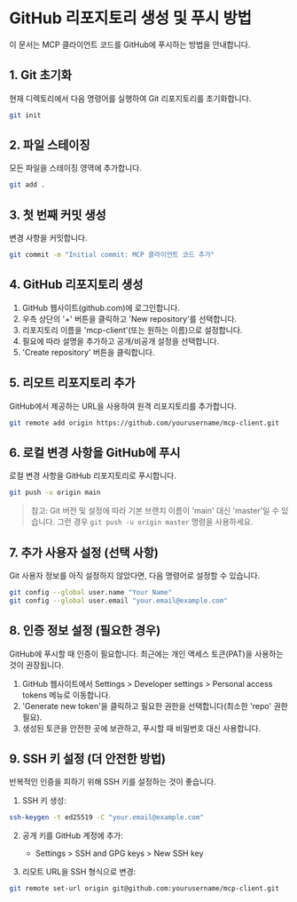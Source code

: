 # GitHub 리포지토리 생성 및 푸시 방법

이 문서는 MCP 클라이언트 코드를 GitHub에 푸시하는 방법을 안내합니다.

## 1. Git 초기화

현재 디렉토리에서 다음 명령어를 실행하여 Git 리포지토리를 초기화합니다.

```bash
git init
```

## 2. 파일 스테이징

모든 파일을 스테이징 영역에 추가합니다.

```bash
git add .
```

## 3. 첫 번째 커밋 생성

변경 사항을 커밋합니다.

```bash
git commit -m "Initial commit: MCP 클라이언트 코드 추가"
```

## 4. GitHub 리포지토리 생성

1. GitHub 웹사이트(github.com)에 로그인합니다.
2. 우측 상단의 '+' 버튼을 클릭하고 'New repository'를 선택합니다.
3. 리포지토리 이름을 'mcp-client'(또는 원하는 이름)으로 설정합니다.
4. 필요에 따라 설명을 추가하고 공개/비공개 설정을 선택합니다.
5. 'Create repository' 버튼을 클릭합니다.

## 5. 리모트 리포지토리 추가

GitHub에서 제공하는 URL을 사용하여 원격 리포지토리를 추가합니다.

```bash
git remote add origin https://github.com/yourusername/mcp-client.git
```

## 6. 로컬 변경 사항을 GitHub에 푸시

로컬 변경 사항을 GitHub 리포지토리로 푸시합니다.

```bash
git push -u origin main
```

> 참고: Git 버전 및 설정에 따라 기본 브랜치 이름이 'main' 대신 'master'일 수 있습니다. 
> 그런 경우 `git push -u origin master` 명령을 사용하세요.

## 7. 추가 사용자 설정 (선택 사항)

Git 사용자 정보를 아직 설정하지 않았다면, 다음 명령어로 설정할 수 있습니다.

```bash
git config --global user.name "Your Name"
git config --global user.email "your.email@example.com"
```

## 8. 인증 정보 설정 (필요한 경우)

GitHub에 푸시할 때 인증이 필요합니다. 최근에는 개인 액세스 토큰(PAT)을 사용하는 것이 권장됩니다.

1. GitHub 웹사이트에서 Settings > Developer settings > Personal access tokens 메뉴로 이동합니다.
2. 'Generate new token'을 클릭하고 필요한 권한을 선택합니다(최소한 'repo' 권한 필요).
3. 생성된 토큰을 안전한 곳에 보관하고, 푸시할 때 비밀번호 대신 사용합니다.

## 9. SSH 키 설정 (더 안전한 방법)

반복적인 인증을 피하기 위해 SSH 키를 설정하는 것이 좋습니다.

1. SSH 키 생성:
```bash
ssh-keygen -t ed25519 -C "your.email@example.com"
```

2. 공개 키를 GitHub 계정에 추가:
   - Settings > SSH and GPG keys > New SSH key

3. 리모트 URL을 SSH 형식으로 변경:
```bash
git remote set-url origin git@github.com:yourusername/mcp-client.git
```
